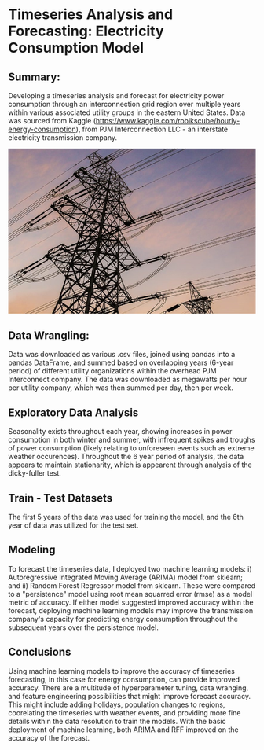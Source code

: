 # Timeseries Analysis and Forecasting: Electricity Consumption Model

## Summary:
Developing a timeseries analysis and forecast for electricity power consumption through an interconnection grid region over multiple years within various associated utility groups in the eastern United States. Data was sourced from Kaggle (https://www.kaggle.com/robikscube/hourly-energy-consumption), from PJM Interconnection LLC - an interstate electricity transmission company.

![](Images/transmissionLines1.jpg)

## Data Wrangling:
Data was downloaded as various .csv files, joined using pandas into a pandas DataFrame, and summed based on overlapping years (6-year period) of different utility organizations within the overhead PJM Interconnect company. The data was downloaded as megawatts per hour per utility company, which was then summed per day, then per week. 

## Exploratory Data Analysis
Seasonality exists throughout each year, showing increases in power consumption in both winter and summer, with infrequent spikes and troughs of power consumption (likely relating to unforeseen events such as extreme weather occurences). Throughout the 6 year period of analysis, the data appears to maintain stationarity, which is appearent through analysis of the dicky-fuller test. 

## Train - Test Datasets
The first 5 years of the data was used for training the model, and the 6th year of data was utilized for the test set. 

## Modeling 
To forecast the timeseries data, I deployed two machine learning models: i) Autoregressive Integrated Moving Average (ARIMA) model from sklearn; and ii) Random Forest Regressor model from sklearn. These were compared to a "persistence" model using root mean squarred error (rmse) as a model metric of accuracy. If either model suggested improved accuracy within the forecast, deploying machine learning models may improve the transmission company's capacity for predicting energy consumption throughout the subsequent years over the persistence model.

## Conclusions
Using machine learning models to improve the accuracy of timeseries forecasting, in this case for energy consumption, can provide improved accuracy. There are a multitude of hyperparameter tuning, data wranging, and feature engineering possibilities that might improve forecast accuracy. This might include adding holidays, population changes to regions, coorelating the timeseries with weather events, and providing more fine details within the data resolution to train the models. With the basic deployment of machine learning, both ARIMA and RFF improved on the accuracy of the forecast.
